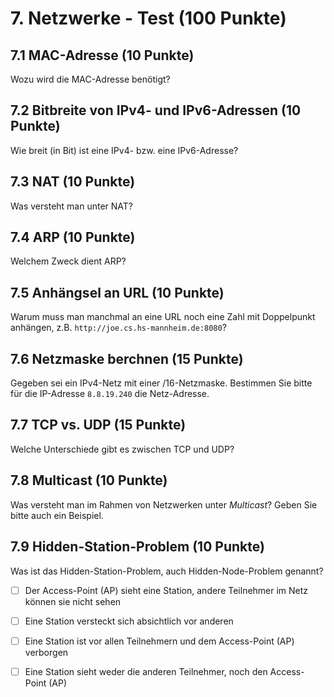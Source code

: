 # 7. Netzwerke - Test (100 Punkte)

## 7.1 MAC-Adresse (10 Punkte)
Wozu wird die MAC-Adresse benötigt?


## 7.2 Bitbreite von IPv4- und IPv6-Adressen (10 Punkte)
Wie breit (in Bit) ist eine IPv4- bzw. eine IPv6-Adresse?


## 7.3 NAT (10 Punkte)
Was versteht man unter NAT?


## 7.4 ARP (10 Punkte)
Welchem Zweck dient ARP?


## 7.5 Anhängsel an URL (10 Punkte)
Warum muss man manchmal an eine URL noch eine Zahl mit Doppelpunkt anhängen, z.B. `http://joe.cs.hs-mannheim.de:8080`?


## 7.6 Netzmaske berchnen (15 Punkte)
Gegeben sei ein IPv4-Netz mit einer /16-Netzmaske. Bestimmen Sie bitte für die IP-Adresse `8.8.19.240` die Netz-Adresse.


## 7.7 TCP vs. UDP (15 Punkte)
Welche Unterschiede gibt es zwischen TCP und UDP?


## 7.8 Multicast (10 Punkte)
Was versteht man im Rahmen von Netzwerken unter *Multicast*? Geben Sie bitte auch ein Beispiel.


## 7.9 Hidden-Station-Problem (10 Punkte)
Was ist das Hidden-Station-Problem, auch Hidden-Node-Problem genannt?

  * [ ] Der Access-Point (AP) sieht eine Station, andere Teilnehmer im Netz können sie nicht sehen
  * [ ] Eine Station versteckt sich absichtlich vor anderen
  * [ ] Eine Station ist vor allen Teilnehmern und dem Access-Point (AP) verborgen
  * [ ] Eine Station sieht weder die anderen Teilnehmer, noch den Access-Point (AP)

